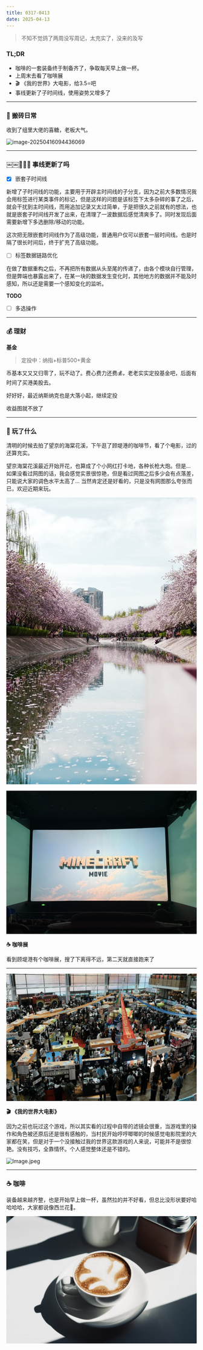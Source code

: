 ```yaml
---
title: 0317-0413
date: 2025-04-13
---
```


> 不知不觉鸽了两周没写周记，太充实了，没来的及写

### TL;DR

- 咖啡的一套装备终于制备齐了，争取每天早上做一杯。
- 上周末去看了咖啡展
- 🎬 《我的世界》大电影，给3.5⭐️吧
- 事线更新了子时间线，使用姿势又增多了

---

### 🧱 搬砖日常

收到了组里大佬的喜糖，老板大气。

![image-20250416094436069](./assets/image-20250416094436069.png)

---

### ￼￼🧑🏻‍💻 事线更新了吗

- [x] 嵌套子时间线

新增了子时间线的功能，主要用于开辟主时间线的子分支，因为之前大多数情况我会用标签进行某类事件的标记，但是这样的问题是该标签下太多杂碎的事了之后，就会干扰到主时间线，而用追加记录又太过简单，于是把很久之前就有的想法，也就是嵌套子时间线开发了出来，在清理了一波数据后感觉清爽多了。同时发现后面需要新增下多选删除/移动的功能。

这次把无限嵌套时间线作为了高级功能，普通用户仅可以嵌套一层时间线。也是时隔了很长时间后，终于扩充了高级功能。

- [ ] 标签数据链路优化

在做了数据重构之后，不再把所有数据从头至尾的传递了，由各个模块自行管理，但是弊端也暴露出来了，在某一块的数据发生变化时，其他地方的数据并不能及时感知，所以还是需要一个感知变化的监听。

**TODO**

- [ ] 多选操作

---

### 💰 理财

**基金**

> 定投中：纳指+标普500+黄金

币基本又又又归零了，玩不动了。费心费力还费💰，老老实实定投基金吧，后面有时间了买港美股去。

好好好，最近纳斯纳克也是大落小起，继续定投

收益图就不放了

---

### 🎢 玩了什么

清明的时候去拍了望京的海棠花溪，下午逛了顾堤港的咖啡节，看了个电影，过的还算充实。

望京海棠花溪最近开始开花，也算成了个小网红打卡地，各种长枪大炮。但是... 如果没看过网图的话，我会感觉实景很惊艳，但是看过网图之后多少会有点落差，只能说大家的调色水平太高了... 当然肯定还是好看的，只是没有网图那么夸张而已，欢迎近期来玩。

![Image.jpeg](./assets/Image-20250416093955093.jpeg)

![Image.jpeg](./assets/Image-20250416093954937.jpeg)

**☕️ 咖啡展**

看到顾堤港有个咖啡展，搜了下离得不远，第二天就直接跑来了

---

![Image.jpeg](./assets/Image-20250416093955089.jpeg)

**🎬 《我的世界大电影》**

因为之前也玩过这个游戏，所以其实看的过程中自带的滤镜会很重，当游戏里的操作和角色被还原后还是很有感触的，当村民开始哼哼唧唧的时候感觉电影院里的大家都在笑，但是对于一个没接触过我的世界这款游戏的人来说，可能并不是很惊艳。没有技巧，全靠情怀。个人感觉整体还是不错的。

![Image.jpeg](https://res.craft.do/user/full/607ecf6e-fd93-2806-ae5a-0795102d7883/doc/CEE94EE9-8531-4AAE-A008-8462E1D8CFAE/A7A06B95-8293-4AA5-AE69-0DFE88671441_2/nhTtgxmcTYkCwyzoeu3OHoE2Gxwb3gUuHXbSbeZ4vzEz/Image.jpeg)

---

### ☕️ 咖啡

装备越来越齐整，也是开始早上做一杯，虽然拉的并不好看，但总比没形状要好哈哈哈哈，大家都说像西兰花🥦。

![Image.jpeg](./assets/Image-4767594.jpeg)